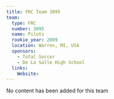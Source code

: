 ```yaml
---
title: FRC Team 3095
team:
  type: FRC
  number: 3095
  name: Pilots
  rookie_year: 2009
  location: Warren, MI, USA
  sponsors:
    - Total Soccer
    - De La Salle High School
  links:
    Website: 
---
```

No content has been added for this team